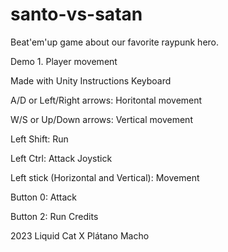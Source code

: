 # santo-vs-satan
Beat'em'up game about our favorite raypunk hero.

Demo 1. Player movement

Made with Unity
Instructions
Keyboard

A/D or Left/Right arrows: Horitontal movement

W/S or Up/Down arrows: Vertical movement

Left Shift: Run

Left Ctrl: Attack
Joystick

Left stick (Horizontal and Vertical): Movement

Button 0: Attack

Button 2: Run
Credits

2023 Liquid Cat X Plátano Macho